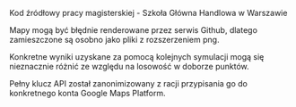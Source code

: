 Kod źródłowy pracy magisterskiej - Szkoła Główna Handlowa w Warszawie

Mapy mogą być błędnie renderowane przez serwis Github, dlatego zamieszczone są osobno jako pliki z rozszerzeniem png.

Konkretne wyniki uzyskane za pomocą kolejnych symulacji mogą się nieznacznie różnić ze względu na losowość w doborze punktów.

Pełny klucz API został zanonimizowany z racji przypisania go do konkretnego konta Google Maps Platform.
